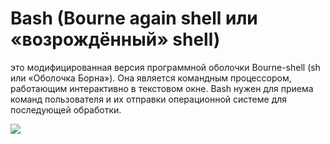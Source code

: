 <h1>Bash (Bourne again shell или «возрождённый» shell)</h1> 
<p>это модифицированная версия программной оболочки Bourne-shell (sh или «Оболочка Борна»). Она является командным процессором, работающим интерактивно в текстовом окне. Bash нужен для приема команд пользователя и их отправки операционной системе для последующей обработки.</p>
<img src='![image](https://user-images.githubusercontent.com/101027445/209971945-30782d52-cdcf-4096-b781-5c1abce883a7.png)'>
